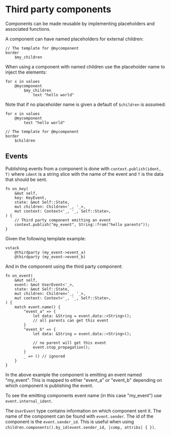 # Third party components

Components can be made reusable by implementing placeholders and associated
functions.

A component can have named placeholders for external children:

```
// The template for @mycomponent
border
    $my_children
```

When using a component with named children use the placeholder name
to inject the elements:

```
for x in values
    @mycomponent
        $my_children
            text "hello world"
```

Note that if no placeholder name is given a default of `$children` is assumed:

```
for x in values
    @mycomponent
        text "hello world"
```

```
// The template for @mycomponent
border
    $children
```

## Events

Publishing events from a component is done with `context.publish(ident, T)`
where `ident` is a string slice with the name of the event and `T` is the data
that should be sent.

```rust,ignore
fn on_key(
    &mut self,
    key: KeyEvent,
    state: &mut Self::State,
    mut children: Children<'_, '_>,
    mut context: Context<'_, '_, Self::State>,
) {
    // Third party component emitting an event
    context.publish("my_event", String::from("hello parents"));
}
```

Given the following template example:

```ignore
vstack
    @thirdparty (my_event->event_a)
    @thirdparty (my_event->event_b)
```

And in the component using the third party component:

```rust,ignore
fn on_event(
    &mut self,
    event: &mut UserEvent<'_>,
    state: &mut Self::State,
    mut children: Children<'_, '_>,
    mut context: Context<'_, '_, Self::State>,
) {
    match event.name() {
        "event_a" => {
            let data: &String = event.data::<String>();
            // all parents can get this event
        }
        "event_b" => {
            let data: &String = event.data::<String>();
            
            // no parent will get this event
            event.stop_propagation();
        }
        _ => () // ignored
    }
}
```

In the above example the component is emitting an event named "my_event".
This is mapped to either "event_a" or "event_b" depending on which component is
publishing the event.

To see the emitting components event name (in this case "my_event") use
`event.internal_ident`.

The `UserEvent` type contains information on which component sent it.
The name of the component can be found with `event.sender`.
The id of the component is the `event.sender_id`.
This is useful when using `children.components().by_id(event.sender_id, |comp,
attribs| { })`.
